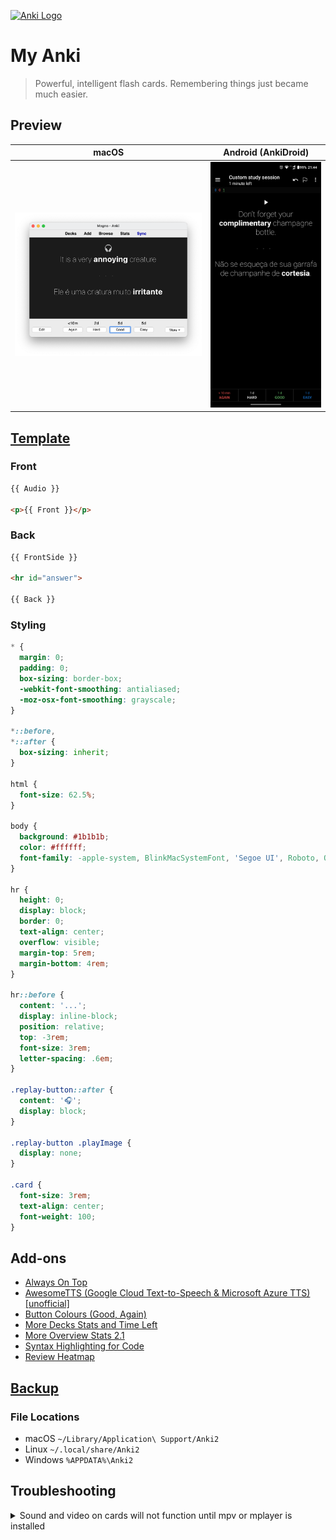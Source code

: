 [![Anki Logo](https://ankiweb.net/static/anki-logo2.png)](https://apps.ankiweb.net/)

# My Anki

> Powerful, intelligent flash cards. Remembering things just became much easier.

## Preview

| macOS | Android (AnkiDroid) |
| - | - |
| ![My Anki template preview](preview.png) | ![My Anki template preview](preview-android.png) |

## [Template](https://docs.ankiweb.net/templates/intro.html)

### Front

```html
{{ Audio }}

<p>{{ Front }}</p>
```

### Back

```html
{{ FrontSide }}

<hr id="answer">

{{ Back }}
```

### Styling

```css
* {
  margin: 0;
  padding: 0;
  box-sizing: border-box;
  -webkit-font-smoothing: antialiased;
  -moz-osx-font-smoothing: grayscale;
}

*::before,
*::after {
  box-sizing: inherit;
}

html {
  font-size: 62.5%;
}

body {
  background: #1b1b1b;
  color: #ffffff;
  font-family: -apple-system, BlinkMacSystemFont, 'Segoe UI', Roboto, Oxygen, Ubuntu, Cantarell, 'Open Sans', 'Helvetica Neue', sans-serif;
}

hr {
  height: 0;
  display: block;
  border: 0;
  text-align: center;
  overflow: visible;
  margin-top: 5rem;
  margin-bottom: 4rem;
}

hr::before {
  content: '...';
  display: inline-block;
  position: relative;
  top: -3rem;
  font-size: 3rem;
  letter-spacing: .6em;
}

.replay-button::after {
  content: '🎧';
  display: block;
}

.replay-button .playImage {
  display: none;
}

.card {
  font-size: 3rem;
  text-align: center;
  font-weight: 100;
}

```

## Add-ons

- [Always On Top](https://ankiweb.net/shared/info/1760080335)
- [AwesomeTTS (Google Cloud Text-to-Speech & Microsoft Azure TTS) [unofficial]](https://ankiweb.net/shared/info/814349176)
- [Button Colours (Good, Again)](https://ankiweb.net/shared/info/2494384865)
- [More Decks Stats and Time Left](https://ankiweb.net/shared/info/1556734708)
- [More Overview Stats 2.1](https://ankiweb.net/shared/info/738807903)
- [Syntax Highlighting for Code](https://ankiweb.net/shared/info/1463041493)
- [Review Heatmap](https://github.com/glutanimate/review-heatmap>)

## [Backup](https://docs.ankiweb.net/files.html#backups)

### File Locations

- macOS `~/Library/Application\ Support/Anki2`
- Linux `~/.local/share/Anki2`
- Windows `%APPDATA%\Anki2`

## Troubleshooting

<details>

  <summary>Sound and video on cards will not function until mpv or mplayer is installed</summary>

  Install [mpv](https://mpv.io/installation/) media player

</details>
